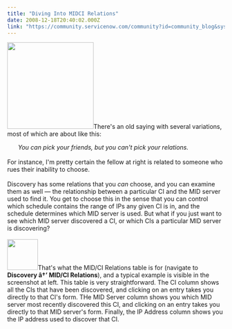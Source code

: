 ```yaml
---
title: "Diving Into MIDCI Relations"
date: 2008-12-18T20:40:02.000Z
link: "https://community.servicenow.com/community?id=community_blog&sys_id=10fc62a5dbd0dbc01dcaf3231f961929"
---
```

<p><img  alt="" class="jive-image" src="0286c802dbd8db048c8ef4621f9619c2.iix" style="width: auto; height: 200px;" />There's an old saying with several variations, most of which are about like this:<div style="margin-left:25px;"><i>You can pick your friends, but you can't pick your relations.</i></div><br />For instance, I'm pretty certain the fellow at right is related to someone who rues their inability to choose.<!--break--><br /><br />Discovery has some relations that you <i>can</i> choose, and you can examine them as well — the relationship between a particular CI and the MID server used to find it. You get to choose this in the sense that you can control which schedule contains the range of IPs any given CI is in, and the schedule determines which MID server is used. But what if you just want to see which MID server discovered a CI, or which CIs a particular MID server is discovering?<br /><br /><img  alt="" class="jive-image" src="ffe3858adb5897041dcaf3231f9619de.iix" style="width: auto; height: 71px;" />That's what the MID/CI Relations table is for (navigate to <b>Discovery â†’ MID/CI Relations</b>), and a typical example is visible in the screenshot at left. This table is very straightforward. The CI column shows all the CIs that have been discovered, and clicking on an entry takes you directly to that CI's form. THe MID Server column shows you which MID server most recently discovered this CI, and clicking on an entry takes you directly to that MID server's form. Finally, the IP Address column shows you the IP address used to discover that CI.</p>